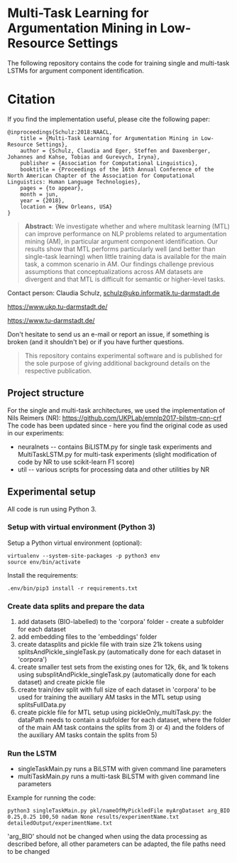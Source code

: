 # Multi-Task Learning for Argumentation Mining in Low-Resource Settings

The following repository contains the code for training single and multi-task LSTMs for argument component identification. 

# Citation 
If you find the implementation useful, please cite the following paper:

```
@inproceedings{Schulz:2018:NAACL,
	title = {Multi-Task Learning for Argumentation Mining in Low-Resource Settings},
	author = {Schulz, Claudia and Eger, Steffen and Daxenberger, Johannes and Kahse, Tobias and Gurevych, Iryna},
	publisher = {Association for Computational Linguistics},
	booktitle = {Proceedings of the 16th Annual Conference of the North American Chapter of the Association for Computational Linguistics: Human Language Technologies},
	pages = {to appear},
	month = jun,
	year = {2018},
	location = {New Orleans, USA}
}
```
> **Abstract:** We investigate whether and where multitask learning (MTL) can improve performance on NLP problems related to argumentation mining (AM), in particular argument component identification. Our results show that MTL performs particularly
well (and better than single-task learning) when little training data is available for the main task, a common scenario in AM. Our findings challenge previous assumptions that conceptualizations across AM datasets are divergent and that MTL is difficult for semantic or higher-level tasks.


Contact person: Claudia Schulz, schulz@ukp.informatik.tu-darmstadt.de

https://www.ukp.tu-darmstadt.de/

https://www.tu-darmstadt.de/


Don't hesitate to send us an e-mail or report an issue, if something is broken (and it shouldn't be) or if you have further questions.

> This repository contains experimental software and is published for the sole purpose of giving additional background details on the respective publication. 


## Project structure
For the single and multi-task architectures, we used the implementation of Nils Reimers (NR): https://github.com/UKPLab/emnlp2017-bilstm-cnn-crf
The code has been updated since - here you find the original code as used in our experiments:
* neuralnets -- contains BiLISTM.py for single task experiments and MultiTaskLSTM.py for multi-task experiments (slight modification of code by NR to use scikit-learn F1 score)
* util -- various scripts for processing data and other utilities by NR

## Experimental setup
All code is run using Python 3.

### Setup with virtual environment (Python 3)

Setup a Python virtual environment (optional):
``` 
virtualenv --system-site-packages -p python3 env
source env/bin/activate
```

Install the requirements:
```
.env/bin/pip3 install -r requirements.txt
```

### Create data splits and prepare the data
1) add datasets (BIO-labelled) to the 'corpora' folder - create a subfolder for each dataset
2) add embedding files to the 'embeddings' folder
3) create datasplits and pickle file with train size 21k tokens using splitsAndPickle_singleTask.py (automatically done for each dataset in 'corpora')
4) create smaller test sets from the existing ones for 12k, 6k, and 1k tokens using subsplitAndPickle_singleTask.py (automatically done for each dataset)  and create pickle file
5) create train/dev split with full size of each dataset in 'corpora' to be used for training the auxiliary AM tasks in the MTL setup using splitsFullData.py
6) create pickle file for MTL setup using pickleOnly_multiTask.py: the dataPath needs to contain a subfolder for each dataset, where the folder of the main AM task contains the splits from 3) or 4) and the folders of the auxiliary AM tasks contain the splits from 5)

### Run the LSTM
* singleTaskMain.py runs a BiLSTM with given command line parameters
* multiTaskMain.py runs a multi-task BiLSTM with given command line parameters

Example for running the code:
```
python3 singleTaskMain.py pkl/nameOfMyPickledFile myArgDataset arg_BIO 0.25,0.25 100,50 nadam None results/experimentName.txt detailedOutput/experimentName.txt
```
'arg_BIO' should not be changed when using the data processing as described before, all other parameters can be adapted, the file paths need to be changed
